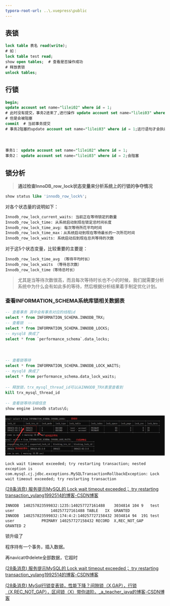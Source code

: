 ```yaml
---
typora-root-url: ..\.vuepress\public
---
```


## 表锁

```sql
lock table 表名 read(write);
# 如：
lock table test read;
show open tables;  # 查看是否操作成功
# 释放表锁
unlock tables;
```

## 行锁

```sql
begin;
update account set name="lilei02" where id = 1;
# 此时没有提交，事务2进来了,进行操作 update account set name="lilei03" where id = 1;
# 但是会被阻塞
commit  # 当前事务提交
# 事务2阻塞的update account set name="lilei03" where id = 1;这行语句才会执行



事务1： update account set name="lilei02" where id = 1;
事务2： update account set name="lilei03" where id = 2;会阻塞
```

## 锁分析

> **通过检查InnoDB_row_lock状态变量来分析系统上的行锁的争夺情况**

```sql
show status like 'innodb_row_lock%';
```

对各个状态量的说明如下：

```sql
Innodb_row_lock_current_waits: 当前正在等待锁定的数量
Innodb_row_lock_time: 从系统启动到现在锁定总时间长度
Innodb_row_lock_time_avg: 每次等待所花平均时间
Innodb_row_lock_time_max：从系统启动到现在等待最长的一次所花时间
Innodb_row_lock_waits: 系统启动后到现在总共等待的次数
```

对于这5个状态变量，比较重要的主要是：

```
Innodb_row_lock_time_avg （等待平均时长）
Innodb_row_lock_waits （等待总次数）
Innodb_row_lock_time（等待总时长）
```

> 尤其是当等待次数很高，而且每次等待时长也不小的时候，我们就需要分析系统中为什么会有如此多的等待，然后根据分析结果着手制定优化计划。

### **查看INFORMATION_SCHEMA系统库锁相关数据表**

```sql
-- 查看事务 其中会有事务对应的线程id
select * from INFORMATION_SCHEMA.INNODB_TRX;
-- 查看锁  -- 
select * from INFORMATION_SCHEMA.INNODB_LOCKS;  
-- mysql8 换成了
select * from `performance_schema`.data_locks;



-- 查看锁等待
select * from INFORMATION_SCHEMA.INNODB_LOCK_WAITS;
-- mysql8 换成了
select * from performance_schema.data_lock_waits;

-- 释放锁，trx_mysql_thread_id可以从INNODB_TRX表里查看到
kill trx_mysql_thread_id

-- 查看锁等待详细信息
show engine innodb status\G;
```

![image-20220520020557241](/images/MySQL/image-20220520020557241.png)





```
Lock wait timeout exceeded; try restarting transaction; nested exception is com.mysql.cj.jdbc.exceptions.MySQLTransactionRollbackException: Lock wait timeout exceeded; try restarting transaction
```

[(28条消息) 服务提示MySQL的 Lock wait timeout exceeded； try restarting transaction_yulang1992514的博客-CSDN博客](https://blog.csdn.net/yulang1992514/article/details/117756550)





```
INNODB	140257823599832:1235:140257727161488	3034814	104	9	test	user				140257727161488	TABLE	IX	GRANTED	
INNODB	140257823599832:174:4:2:140257727158432	3034814	94	191	test	user			PRIMARY	140257727158432	RECORD	X,REC_NOT_GAP	GRANTED	2
```

锁升级了

程序持有一个事务，插入数据。

再navicat中delete全部数据，它超时

[(28条消息) 服务提示MySQL的 Lock wait timeout exceeded； try restarting transaction_yulang1992514的博客-CSDN博客](https://blog.csdn.net/yulang1992514/article/details/117756550)

[(28条消息) MySql行锁变表锁，性能下降？间隙锁（X,GAP），行锁（X,REC_NOT_GAP），区间锁（X）带你进阶。_a_teacher_java的博客-CSDN博客](https://blog.csdn.net/a_teacher_java/article/details/124806667)